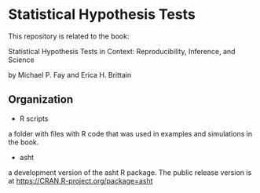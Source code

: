 # Statistical Hypothesis Tests

This repository is related to the book:

Statistical Hypothesis Tests in Context: Reproducibility, Inference, and Science

by Michael P. Fay and Erica H. Brittain

## Organization

  * R scripts

a folder with files with R code that was used in examples and simulations in the book.

  * asht 

a development version of the asht R package. The public release version is at https://CRAN.R-project.org/package=asht 

